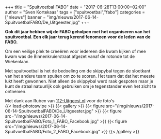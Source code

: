 +++
title = "Spuitvoetbal FABO"
date = "2017-06-28T13:00:00+02:00"
author = "Sven Kortekaas"
tags = ["spuitvoetbal","fabo"]
categories = ["nieuws"]
banner = "img/nieuws/2017-06-14-SpuitvoetbalFABO/De_Uitgeester.jpg"
+++

**Ook dit jaar hebben wij de FABO geholpen met het organiseren van het spuitvoetbal. Een elk jaar terug kerend fenomeen voor de leden van de FABO.**  

Om een veilige plek te creeëren voor iedereen die kwam kijken of mee kwam was de Binnenkruierstraat afgezet vanaf de rotonde tot de Wiekenlaan.  

Met spuitvoetbal is het de bedoeling om de skippybal tegen de slootkant van het andere team spuiten om zo te scoren. Het team dat dat het meeste lukt heeft gewonnen. Niet alleen de skippybal werd raak gespoten maar je kunt de straal natuurlijk ook gebruiken om je tegenstander even het zicht te ontnemen.  

Met dank aan Ruben van [112-Uitgeest.nl](https://www.112-uitgeest.nl) voor de foto's  
​
{{< load-photoswipe >}}
{{< gallery >}}
  {{< figure src="/img/nieuws/2017-06-14-SpuitvoetbalFABO/De_Uitgeester.jpg" >}}
  {{< figure src="/img/nieuws/2017-06-14-SpuitvoetbalFABO/Foto_1_FABO_Facebook.jpg" >}}
  {{< figure src="/img/nieuws/2017-06-14-SpuitvoetbalFABO/Foto_2_FABO_Facebook.jpg" >}}
{{< /gallery >}}
